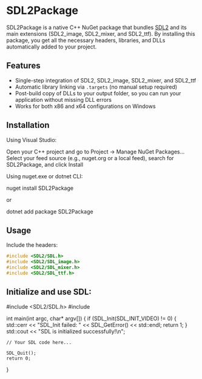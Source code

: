 
# SDL2Package

SDL2Package is a native C++ NuGet package that bundles [SDL2](https://www.libsdl.org/) and its main extensions (SDL2_image, SDL2_mixer, and SDL2_ttf). By installing this package, you get all the necessary headers, libraries, and DLLs automatically added to your project.

## Features

- Single-step integration of SDL2, SDL2_image, SDL2_mixer, and SDL2_ttf
- Automatic library linking via `.targets` (no manual setup required)
- Post-build copy of DLLs to your output folder, so you can run your application without missing DLL errors
- Works for both x86 and x64 configurations on Windows

## Installation

Using Visual Studio:

Open your C++ project and go to Project → Manage NuGet Packages…
Select your feed source (e.g., nuget.org or a local feed), search for SDL2Package, and click Install

Using nuget.exe or dotnet CLI:

nuget install SDL2Package

or

dotnet add package SDL2Package

## Usage

Include the headers:

```cpp
#include <SDL2/SDL.h>
#include <SDL2/SDL_image.h>
#include <SDL2/SDL_mixer.h>
#include <SDL2/SDL_ttf.h>
```

## Initialize and use SDL:

#include <SDL2/SDL.h>
#include <iostream>

int main(int argc, char\* argv[])
{
if (SDL_Init(SDL_INIT_VIDEO) != 0)
{
std::cerr << "SDL_Init failed: " << SDL_GetError() << std::endl;
return 1;
}
std::cout << "SDL is initialized successfully!\n";

    // Your SDL code here...

    SDL_Quit();
    return 0;

}
